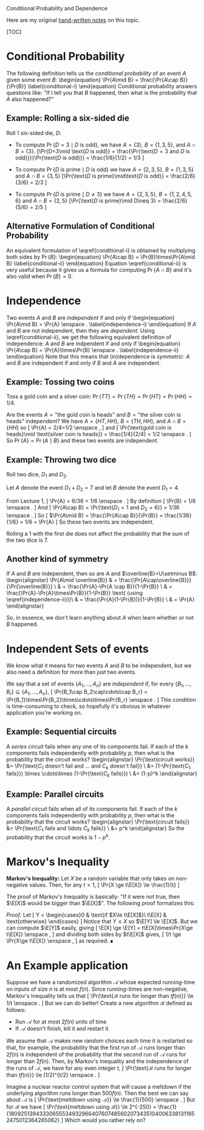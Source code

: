 <div class="topic">
Conditional Probability and Dependence
</div>

Here are my original [hand-written notes](notes/indep/) on this topic.

[TOC]

# Conditional Probability

The following definition tells us the *conditional probability* of an event $A$ given some event $B$:
\begin{equation}
    \Pr\{A\mid B\} = \frac{\Pr\{A\cap B\}}{\Pr\{B\}} \label{conditional-i}
\end{equation}
Conditional probability answers questions like: "If I tell you that $B$ happened, then what is the probability that $A$ also happened?"

## Example: Rolling a six-sided die

Roll 1 six-sided die, $D$:

* To compute $\Pr\{D=3\mid \text{$D$ is odd}\}$, we have $A=\{3\}$, $B=\{1,3,5\}$, and $A\cap B =\{3\}$.
\[\Pr\{D=3\mid \text{$D$ is odd}\}
   = \frac{\Pr\{\text{$D=3$ and $D$ is odd}\}}{\Pr\{\text{$D$ is odd}\}}
   = \frac{1/6}{1/2} = 1/3
   \]

* To compute $\Pr\{\text{$D$ is prime}\mid\text{$D$ is odd}\}$ we have $A=\{2,3,5\}$, $B=\{1,3,5\}$ and $A\cap B=\{3,5\}$
\[\Pr\{\text{$D$ is prime}\mid\text{$D$ is odd}\} = \frac{2/6}{3/6} = 2/3 \]

* To compute $\Pr\{\text{$D$ is prime}\mid D\neq 3\}$ we have $A=\{2,3,5\}$, $B=\{1,2,4,5,6\}$ and $A\cap B=\{2,5\}$
\[\Pr\{\text{$D$ is prime}\mid D\neq 3\} = \frac{2/6}{5/6} = 2/5 \]

## Alternative Formulation of Conditional Probability
An equivalent formulation of \eqref{conditional-i} is obtained by multiplying both sides by $\Pr\{B\}$:
\begin{equation}
    \Pr\{A\cap B\} = \Pr\{B\}\times\Pr\{A\mid B\}  \label{conditional-ii}
\end{equation}
Equation&nbsp;\eqref{conditional-ii} is very useful because it gives us a formula for computing $\Pr\{A\cap B\}$ and it's also valid when $\Pr\{B\}=0$.

# Independence

Two events $A$ and $B$ are *independent* if and only if
\begin{equation}
   \Pr\{A\mid B\} = \Pr\{A\} \enspace . \label{independence-i}
\end{equation}
If $A$ and $B$ are not independent, then they are *dependent*.  Using \eqref{conditional-ii}, we get the following equivalent definition of independence: $A$ and $B$ are indpendent if and only if
\begin{equation}
   \Pr\{A\cap B\} = \Pr\{A\}\times\Pr\{B\} \enspace . \label{independence-ii}
\end{equation}
Note that this means that (in)dependence is *symmetric*: $A$ and $B$ are independent if and only if $B$ and $A$ are independent.

## Example: Tossing two coins

Toss a gold coin and a silver coin: $\Pr\{TT\} = \Pr\{TH\} = \Pr\{HT\} = \Pr\{HH\} = 1/4$.

Are the events $A=\text{"the gold coin is heads"}$ and $B=\text{"the silver coin is heads"}$ independent?
We have $A=\{HT,HH\}$, $B=\{TH,HH\}$, and $A\cap B=\{HH\}$ so
\[
  \Pr\{A\} = 2/4=1/2 \enspace ,
\]
and
\[
  \Pr\{\text{gold coin is heads}\mid \text{silver coin is heads}\}
    = \frac{1/4}{2/4} = 1/2 \enspace .
\]
So $\Pr\{A\} = \Pr\{A\mid B\}$ and these two events are independent.

## Example: Throwing two dice

Roll two dice, $D_1$ and $D_2$.

Let $A$ denote the event $D_1+D_2=7$ and let $B$ denote the event $D_1=4$.

From Lecture 1,
\[
   \Pr\{A\} = 6/36 = 1/6  \enspace .
\]
By definition
\[
  \Pr\{B\} = 1/6 \enspace .
\]
And
\[
   \Pr\{A\cap B\} = \Pr\{\text{$D_1=1$ and $D_2=6$}\} = 1/36 \enspace .
\]
So
\[
   $\Pr\{A\mid B\} = \frac{\Pr\{A\cap B\}}{\Pr\{B\}} = \frac{1/36}{1/6} = 1/6 = \Pr\{A\}
\]
So these two events are independent.

Rolling a 1 with the first die does not affect the probability that the sum of the two dice is 7.

## Another kind of symmetry

If $A$ and $B$ are independent, then so are $A$ and $\overline{B}=U\setminus B$:
\begin{alignstar}
   \Pr\{A\mid \overline{B}\}
    & = \frac{\Pr\{A\cap\overline{B}\}}{\Pr\{\overline{B}\}} \\
    & = \frac{\Pr\{A\}-\Pr\{A \cap B\}}{1-\Pr\{B\}} \\
    & = \frac{\Pr\{A\}-\Pr\{A\}\times\Pr\{B\}}{1-\Pr\{B\}} \text{ (using \eqref{independence-ii})}\\
    & = \frac{\Pr\{A\}(1-\Pr\{B\})}{1-\Pr\{B\}} \\
    & = \Pr\{A\}
    \end{alignstar}

So, in essence, we don't learn anything about $A$ when learn whether or not $B$ happened.

# Independent Sets of events

We know what it means for two events $A$ and $B$ to be independent, but we also need a definition for more than just two events.  

We say that a set of events $\{A_1,\ldots,A_n\}$ are *independent* if, for every $\{B_1,\ldots,B_r\}\subseteq\{A_1,\ldots,A_n\}$,
\[
   \Pr\{B_1\cap B_2\cap\cdots\cap B_r\} = \Pr\{B_1\}\times\Pr\{B_2\}\times\cdots\times\Pr\{B_r\} \enspace .
\]
This condition is time-consuming to check, so hopefully it's obvious in whatever application you're working on.

## Example: Sequential circuits

A *series circuit* fails when any one of its components fail.  If each of the $k$ components fails independently with probability $p$, then what is the probability that the circuit works?
\begin{alignstar}
  \Pr\{\text{circuit works}\}
     &= \Pr\{\text{$C_1$ doesn't fail and &hellip; and $C_k$ doesn't fail}\} \\
     &= (1-\Pr\{\text{$C_1$ fails}\}) \times \cdots\times (1-\Pr\{\text{$C_k$ fails}\}) \\
     &= (1-p)^k
\end{alignstar}

## Example: Parallel circuits

A *parallel circuit* fails when all of its components fail.  If each of the $k$ components fails independently with probability $p$, then what is the probability that the circuit works?
\begin{alignstar}
  \Pr\{\text{circuit fails}\}
     &= \Pr\{\text{$C_1$ fails and \ldots $C_k$ fails}\} \\
     &= p^k
\end{alignstar}
So the probability that the circuit works is $1-p^k$.

# Markov's Inequality

**Markov's Inequality:** Let $X$ be a random variable that only takes on non-negative values.  Then, for any $t>1$,
\[
    \Pr\{X \ge t\E[X]\} \le \frac{1}{t}
\]

The proof of Markov's Inequality is basically: "If it were not true, then $\E[X]$ would be bigger than $\E[X]$". The following proof formalizes this:

*Proof:* Let
\[
    Y = \begin{cases}0 & \text{if $X\le t\E[X]$}\\
                     t\E[X] & \text{otherwise}
    \end{cases}
\]
Notice that $Y\le X$ so $\E[Y] \le \E[X]$.  But we can compute $\E[Y]$ easily,
giving
\[
   \E[X] \ge \E[Y] = t\E[X]\times\Pr\{X\ge t\E[X]\} \enspace ,
\]
and dividing both sides by $t\E[X]$ gives,
\[
   1/t \ge \Pr\{X\ge t\E[X]\} \enspace ,
\]
as required. &#8718;

# An Example application

Suppose we have a randomized algorithm $\mathcal{A}$ whose expected running-time on inputs of size $n$ is at most $f(n)$.  Since running-times are non-negative, Markov's Inequality tells us that
\[
    \Pr\{\text{$\mathcal{B}$ runs for longer than $t f(n)$}\} \le 1/t \enspace .
\]
But we can do better!  Create a new algorithm $\mathcal{B}$ defined as follows:

* Run $\mathcal{A}$ for at most $2f(n)$ units of time
* If $\mathcal{A}$ doesn't finish, kill it and restart it

We assume that $\mathcal{A}$ makes new random choices each time it is restarted so that, for example, the probability that the first run of $\mathcal{A}$ runs longer than $2f(n)$ is independent of the probability that the second run of $\mathcal{A}$ runs for longer than $2f(n)$. Then, by Markov's Inequality and the independence of the runs of $\mathcal{A}$, we have for any even integer $t$,
\[
    \Pr\{\text{$\mathcal{B}$ runs for longer than $t f(n)$}\}
      \le (1/2)^{t/2} \enspace .
\]

Imagine a nuclear reactor control system that will cause a meltdown if the underlying algorithm runs longer than $500f(n)$. Then the best we can say about $\mathcal{A}$ is
\[
   \Pr\{\text{meltdown using $\mathcal{A}$}\} \le \frac{1}{500} \enspace .
\]
But for $\mathcal{B}$ we have
\[
   \Pr\{\text{meltdown using $\mathcal{B}$}\} \le 2^{-250} = \frac{1}{180925139433306555349329664076074856020734351040063381311652475012364265062}
\]
Which would you rather rely on?
